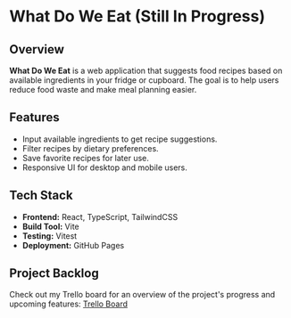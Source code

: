 # What Do We Eat (Still In Progress)

## Overview

**What Do We Eat** is a web application that suggests food recipes based on available ingredients in your fridge or cupboard. The goal is to help users reduce food waste and make meal planning easier.

## Features

- Input available ingredients to get recipe suggestions.
- Filter recipes by dietary preferences.
- Save favorite recipes for later use.
- Responsive UI for desktop and mobile users.

## Tech Stack

- **Frontend:** React, TypeScript, TailwindCSS
- **Build Tool:** Vite
- **Testing:** Vitest
- **Deployment:** GitHub Pages

## Project Backlog

Check out my Trello board for an overview of the project's progress and upcoming features: [Trello Board](https://trello.com/b/T3DqH9qp/whatdoweeat)
